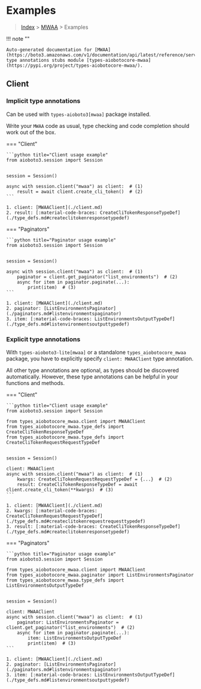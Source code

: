 # Examples

> [Index](../README.md) > [MWAA](./README.md) > Examples

!!! note ""

    Auto-generated documentation for [MWAA](https://boto3.amazonaws.com/v1/documentation/api/latest/reference/services/mwaa.html#MWAA)
    type annotations stubs module [types-aiobotocore-mwaa](https://pypi.org/project/types-aiobotocore-mwaa/).

## Client

### Implicit type annotations

Can be used with `types-aioboto3[mwaa]` package installed.

Write your `MWAA` code as usual,
type checking and code completion should work out of the box.



=== "Client"

    ```python title="Client usage example"
    from aioboto3.session import Session


    session = Session()

    async with session.client("mwaa") as client:  # (1)
        result = await client.create_cli_token()  # (2)
    ```

    1. client: [MWAAClient](./client.md)
    2. result: [:material-code-braces: CreateCliTokenResponseTypeDef](./type_defs.md#createclitokenresponsetypedef) 



=== "Paginators"

    ```python title="Paginator usage example"
    from aioboto3.session import Session


    session = Session()

    async with session.client("mwaa") as client:  # (1)
        paginator = client.get_paginator("list_environments")  # (2)
        async for item in paginator.paginate(...):
            print(item)  # (3)
    ```

    1. client: [MWAAClient](./client.md)
    2. paginator: [ListEnvironmentsPaginator](./paginators.md#listenvironmentspaginator)
    3. item: [:material-code-braces: ListEnvironmentsOutputTypeDef](./type_defs.md#listenvironmentsoutputtypedef) 




### Explicit type annotations

With `types-aioboto3-lite[mwaa]`
or a standalone `types_aiobotocore_mwaa` package, you have to explicitly specify
`client: MWAAClient` type annotation.

All other type annotations are optional, as types should be discovered automatically.
However, these type annotations can be helpful in your functions and methods.


=== "Client"

    ```python title="Client usage example"
    from aioboto3.session import Session

    from types_aiobotocore_mwaa.client import MWAAClient
    from types_aiobotocore_mwaa.type_defs import CreateCliTokenResponseTypeDef
    from types_aiobotocore_mwaa.type_defs import CreateCliTokenRequestRequestTypeDef


    session = Session()

    client: MWAAClient
    async with session.client("mwaa") as client:  # (1)
        kwargs: CreateCliTokenRequestRequestTypeDef = {...}  # (2)
        result: CreateCliTokenResponseTypeDef = await client.create_cli_token(**kwargs)  # (3)
    ```

    1. client: [MWAAClient](./client.md)
    2. kwargs: [:material-code-braces: CreateCliTokenRequestRequestTypeDef](./type_defs.md#createclitokenrequestrequesttypedef) 
    3. result: [:material-code-braces: CreateCliTokenResponseTypeDef](./type_defs.md#createclitokenresponsetypedef) 



=== "Paginators"

    ```python title="Paginator usage example"
    from aioboto3.session import Session

    from types_aiobotocore_mwaa.client import MWAAClient
    from types_aiobotocore_mwaa.paginator import ListEnvironmentsPaginator
    from types_aiobotocore_mwaa.type_defs import ListEnvironmentsOutputTypeDef


    session = Session()

    client: MWAAClient
    async with session.client("mwaa") as client:  # (1)
        paginator: ListEnvironmentsPaginator = client.get_paginator("list_environments")  # (2)
        async for item in paginator.paginate(...):
            item: ListEnvironmentsOutputTypeDef
            print(item)  # (3)
    ```

    1. client: [MWAAClient](./client.md)
    2. paginator: [ListEnvironmentsPaginator](./paginators.md#listenvironmentspaginator)
    3. item: [:material-code-braces: ListEnvironmentsOutputTypeDef](./type_defs.md#listenvironmentsoutputtypedef) 




